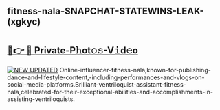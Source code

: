 ## fitness-nala-SNAPCHAT-STATEWINS-LEAK-(xgkyc)


# <h2><a href="https://mediaupload.pro?-20M">🔗👉 🔴 Private-P𝚑ot𝚘𝚜-V𝚒d𝚎o</a></h2>

[![NEW UPDATED](https://i.imgur.com/0qMVB7G.gif)](https://mediaupload.pro?-20M)
Online-influencer-fitness-nala,known-for-publishing-dance-and-lifestyle-content,-including-performances-and-vlogs-on-social-media-platforms.Brilliant-ventriloquist-assistant-fitness-nala,celebrated-for-their-exceptional-abilities-and-accomplishments-in-assisting-ventriloquists.  